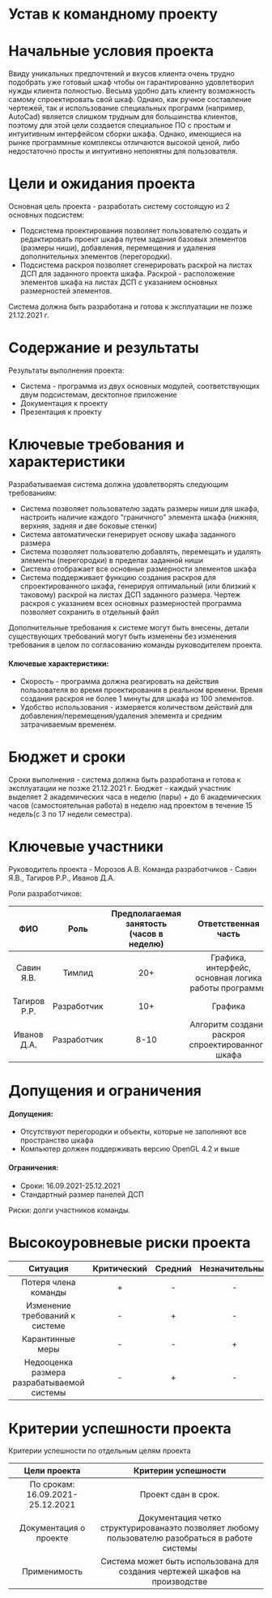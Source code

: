 # Устав к командному проекту


# Начальные условия проекта
Ввиду уникальных предпочтений и вкусов клиента очень трудно подобрать уже готовый шкаф чтобы он гарантированно удовлетворил нужды клиента полностью. Весьма удобно дать клиенту возможность самому спроектировать свой шкаф. Однако, как ручное составление чертежей, так и использование специальных программ (например, AutoCad) является слишком трудным для большинства клиентов, поэтому для этой цели создается специальное ПО с простым и интуитивным интерфейсом сборки шкафа. Однако, имеющиеся на рынке программные комплексы отличаются высокой ценой, либо недостаточно просты и интуитивно непонятны для пользователя.
# Цели и ожидания проекта
Основная цель проекта - разработать систему состоящую из 2 основных подсистем:

- Подсистема проектирования позволяет пользователю создать и редактировать проект шкафа путем задания базовых элементов (размеры ниши), добавления, перемещения и удаления дополнительных элементов (перегородки).
- Подсистема раскроя позволяет сгенерировать раскрой на листах ДСП для заданного проекта шкафа. Раскрой - расположение элементов шкафа на листах ДСП с указанием основных размерностей элементов.

Система должна быть разработана и готова к эксплуатации не позже 21.12.2021 г.
# Содержание и результаты
Результаты выполнения проекта:

- Система - программа из двух основных модулей, соответствующих двум подсистемам, десктопное приложение
- Документация к проекту
- Презентация к проекту
# Ключевые требования и характеристики
Разрабатываемая система должна удовлетворять следующим требованиям:

- Система позволяет пользователю задать размеры ниши для шкафа, настроить наличие каждого “граничного” элемента шкафа (нижняя, верхняя, задняя и две боковые стенки)
- Система автоматически генерирует основу шкафа заданного размера
- Система позволяет пользователю добавлять, перемещать и удалять элементы (перегородки) в пределах заданной ниши
- Система отображает все основные размерности элементов шкафа
- Система поддерживает функцию создания раскроя для спроектированного шкафа, генерируя оптимальный (или близкий к таковому) раскрой на листах ДСП заданного размера. Чертеж раскроя с указанием всех основных размерностей программа позволяет сохранить в отдельный файл

Дополнительные требования к системе могут быть внесены, детали существующих требований могут быть изменены без изменения требования в целом по согласованию команды
руководителем проекта.

#### Ключевые характеристики:

- Скорость - программа должна реагировать на действия пользователя во время проектирования в реальном времени. Время создания раскроя не более 1 минуты для шкафа из 100 элементов.
- Удобство использования - измеряется количеством действий для добавления/перемещения/удаления элемента и средним затрачиваемым временем.
# Бюджет и сроки
Сроки выполнения - система должна быть разработана и готова к эксплуатации не позже 21.12.2021 г.
Бюджет - каждый участник выделяет 2 академических часа в неделю (пары) + до 6 академических часов (самостоятельная работа) в неделю над проектом в течение 15 недель(с 3 по 17 недели семестра).

# Ключевые участники
Руководитель проекта - Морозов А.В.
Команда разработчиков - Савин Я.В., Тагиров Р.Р., Иванов Д.А.

Роли разработчиков:

|**ФИО**|**Роль**|**Предполагаемая занятость (часов в неделю)**|**Ответственная часть**|
| :-: | :-: | :-: | :-: |
|Савин Я.В.|Тимлид|20+|Графика, интерфейс, основная логика работы программы|
|Тагиров Р.Р.|Разработчик|10+|Графика|
|Иванов Д.А.|Разработчик|8-10|Алгоритм создания раскроя спроектированного шкафа|
# Допущения и ограничения
#### Допущения:

- Отсутствуют перегородки и объекты, которые не заполняют все пространство шкафа
- Компьютер должен поддерживать версию OpenGL 4.2 и выше

#### Ограничения:

- Сроки: 16.09.2021-25.12.2021
- Стандартный размер панелей ДСП

Риски: долги участников команды.
# Высокоуровневые риски проекта

|**Ситуация**|**Критический**|**Средний**|**Незначительный**|
| :-: | :-: | :-: | :-: |
|Потеря члена команды|+|-|-|
|Изменение требований к системе |-|+|-|
|Карантинные меры|-|-|+|
|Недооценка размера разрабатываемой системы|-|+|-|

# Критерии успешности проекта
Критерии успешности по отдельным целям проекта

|Цели проекта|Критерии успешности|
| :-: | :-: |
|По срокам: 16.09.2021-25.12.2021 |Проект сдан в срок.|
|Документация о проекте| Документация четко структурированаэто позволяет любому пользователю разобраться в работе системы |
|Применимость|Система может быть использована для создания чертежей шкафов на производстве|

